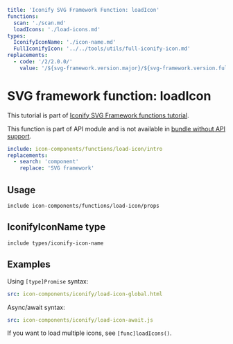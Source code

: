 ```yaml
title: 'Iconify SVG Framework Function: loadIcon'
functions:
  scan: './scan.md'
  loadIcons: './load-icons.md'
types:
  IconifyIconName: './icon-name.md'
  FullIconifyIcon: '../../tools/utils/full-iconify-icon.md'
replacements:
  - code: '/2/2.0.0/'
    value: '/${svg-framework.version.major}/${svg-framework.version.full}/'
```

# SVG framework function: loadIcon

This tutorial is part of [Iconify SVG Framework functions tutorial](./functions.md#api).

This function is part of API module and is not available in [bundle without API support](./without-api.md).

```yaml
include: icon-components/functions/load-icon/intro
replacements:
  - search: 'component'
    replace: 'SVG framework'
```

## Usage

`include icon-components/functions/load-icon/props`

## IconifyIconName type

`include types/iconify-icon-name`

## Examples

Using `[type]Promise` syntax:

```yaml
src: icon-components/iconify/load-icon-global.html
```

Async/await syntax:

```yaml
src: icon-components/iconify/load-icon-await.js
```

If you want to load multiple icons, see `[func]loadIcons()`.

